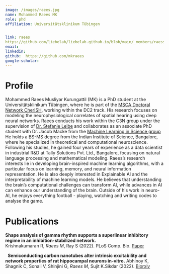 ```yaml
---
image: /images/raees.jpg
name: Mohammed Raees MK
role: phd
affiliation: Universitätsklinikum Tübingen


link: raees
https://github.com/liebelab/liebelab.github.io/blob/main/_members/raess.md
email: 
linkedin: 
github:  https://github.com/mkraees
google-scholar: 
---
```



# Profile

Mohammed Raees Musliyar Kurungattil (MK) is a PhD student at the Universitätsklinikum Tübingen, where he is part of the [MSCA Doctoral Network CherISH](https://cherish-network.eu/), working within the DC2 track. His research focuses on modeling the neurophysiological correlates of spatial hearing using deep neural networks. Raees conducts his work within the C3N group under the supervision of [Dr. Stefanie Leibe](https://liebelab.github.io/members/stefanie-liebe.html) and collaborates as an associate PhD student with Dr. Jacob Macke from the [Machine Learning in Science group](https://www.mackelab.org/)
He holds a BS-MS degree from the Indian Institute of Science, Bangalore, where he specialized in theoretical and computational neuroscience. Following his studies, he gained four years of experience as a data scientist in industrial R&D at Tally Solutions Pvt. Ltd., Bangalore, focusing on natural language processing and mathematical modeling.
Raees’s research interests lie in developing brain-inspired machine learning algorithms, with a particular focus on learning, memory, and neural information representation. He is also deeply interested in Explainable AI and the interpretability of machine learning models. He believes that understanding the brain’s computational challenges can transform AI, while advances in AI can enhance our understanding of the brain.
Outside of his work in neuro-AI, he enjoys  everything football - playing, watching and writing codes to analyse the game.


# Publications


**Shape analysis of gamma rhythm supports a superlinear inhibitory regime in an inhibition-stabilized network.**\
Krishnakumaran R, *Raees M*, Ray S (2022).  PLoS Comp. Bio. 
[Paper](https://journals.plos.org/ploscompbiol/article?id=10.1371/journal.pcbi.1009886)

&nbsp;
**Semiconducting carbon nanotubes alter intrinsic excitability and network properties of rat hippocampal neurons in-vitro.**
Abhinoy K, Shagnik C, Sonali V, Shinjini G, *Raees M*, Sujit K.Sikdar (2022).  [Biorxiv](https://www.biorxiv.org/content/10.1101/2023.03.29.533880v1)
